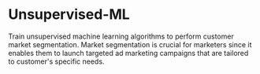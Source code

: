 # Unsupervised-ML
Train unsupervised machine learning algorithms to perform customer market segmentation. Market segmentation is crucial for marketers since it enables them to launch targeted ad marketing campaigns that are tailored to customer's specific needs. 
